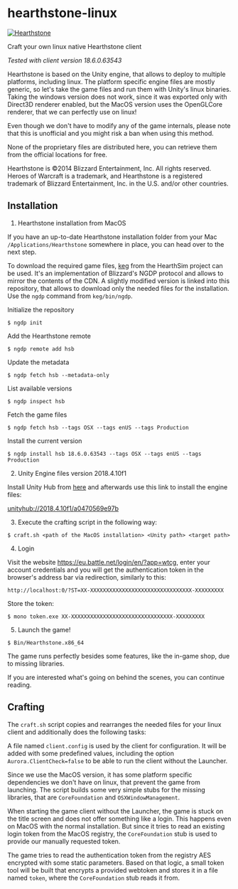 # hearthstone-linux

[![Hearthstone](https://img.shields.io/github/release/Ilia1/hearthstone-linux/all.svg)](https://github.com/Ilia1/hearthstone-linux/releases/latest)

Craft your own linux native Hearthstone client

*Tested with client version 18.6.0.63543*

Hearthstone is based on the Unity engine, that allows to deploy to multiple platforms, including linux. The platform specific engine files are mostly generic, so let's take the game files and run them with Unity's linux binaries. Taking the windows version does not work, since it was exported only with Direct3D renderer enabled, but the MacOS version uses the OpenGLCore renderer, that we can perfectly use on linux!

Even though we don't have to modify any of the game internals, please note that this is unofficial and you might risk a ban when using this method.

None of the proprietary files are distributed here, you can retrieve them from the official locations for free.

Hearthstone is ©2014 Blizzard Entertainment, Inc. All rights reserved. Heroes of Warcraft is a trademark, and Hearthstone is a registered trademark of Blizzard Entertainment, Inc. in the U.S. and/or other countries.

## Installation

1) Hearthstone installation from MacOS

If you have an up-to-date Hearthstone installation folder from your Mac `/Applications/Hearthstone` somewhere in place, you can head over to the next step.

To download the required game files, [keg](https://github.com/HearthSim/keg) from the HearthSim project can be used. It's an implementation of Blizzard's NGDP protocol and allows to mirror the contents of the CDN. A slightly modified version is linked into this repository, that allows to download only the needed files for the installation. Use the `ngdp` command from `keg/bin/ngdp`.

Initialize the repository

```
$ ngdp init
```

Add the Hearthstone remote

```
$ ngdp remote add hsb
```

Update the metadata

```
$ ngdp fetch hsb --metadata-only
```

List available versions

```
$ ngdp inspect hsb
```

Fetch the game files

```
$ ngdp fetch hsb --tags OSX --tags enUS --tags Production
```

Install the current version

```
$ ngdp install hsb 18.6.0.63543 --tags OSX --tags enUS --tags Production
```

2) Unity Engine files version 2018.4.10f1

Install Unity Hub from [here](https://store.unity.com/download?ref=personal) and afterwards use this link to install the engine files:

[unityhub://2018.4.10f1/a0470569e97b](unityhub://2018.4.10f1/a0470569e97b)

3) Execute the crafting script in the following way:

```
$ craft.sh <path of the MacOS installation> <Unity path> <target path>
```

4) Login

Visit the website https://eu.battle.net/login/en/?app=wtcg, enter your account credentials and you will get the authentication token in the browser's address bar via redirection, similarly to this:

```
http://localhost:0/?ST=XX-XXXXXXXXXXXXXXXXXXXXXXXXXXXXXXXX-XXXXXXXXX
```

Store the token:

```
$ mono token.exe XX-XXXXXXXXXXXXXXXXXXXXXXXXXXXXXXXX-XXXXXXXXX
```

5) Launch the game!

```
$ Bin/Hearthstone.x86_64
```

The game runs perfectly besides some features, like the in-game shop, due to missing libraries.

If you are interested what's going on behind the scenes, you can continue reading.

## Crafting

The `craft.sh` script copies and rearranges the needed files for your linux client and additionally does the following tasks:

A file named `client.config` is used by the client for configuration. It will be added with some predefined values, including the option `Aurora.ClientCheck=false` to be able to run the client without the Launcher.

Since we use the MacOS version, it has some platform specific dependencies we don't have on linux, that prevent the game from launching. The script builds some very simple stubs for the missing libraries, that are `CoreFoundation` and `OSXWindowManagement`.

When starting the game client without the Launcher, the game is stuck on the title screen and does not offer something like a login. This happens even on MacOS with the normal installation. But since it tries to read an existing login token from the MacOS registry, the `CoreFoundation` stub is used to provide our manually requested token.

The game tries to read the authentication token from the registry AES encrypted with some static parameters. Based on that logic, a small token tool will be built that encrypts a provided webtoken and stores it in a file named `token`, where the `CoreFoundation` stub reads it from.
